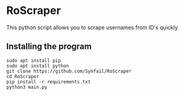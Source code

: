 # RoScraper
This python script allows you to scrape usernames from ID's quickly

## Installing the program
```
sudo apt install pip
sudo apt install python
git clone https://github.com/Synfail/RoScraper
cd RoScraper
pip install -r requirements.txt
python3 main.py
